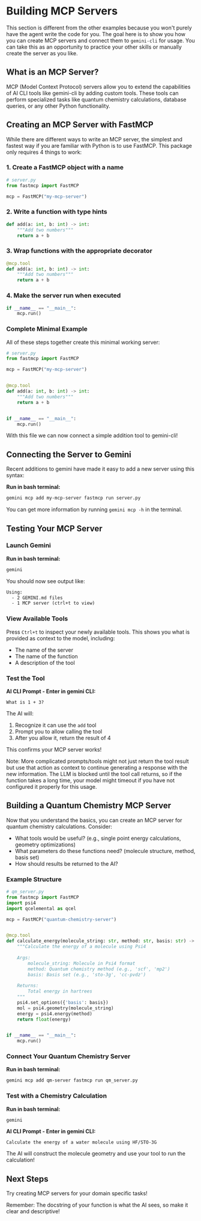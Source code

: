 # Building MCP Servers

This section is different from the other examples because you won't purely have the agent write the code for you. The goal here is to show you how you can create MCP servers and connect them to `gemini-cli` for usage. You can take this as an opportunity to practice your other skills or manually create the server as you like.

## What is an MCP Server?

MCP (Model Context Protocol) servers allow you to extend the capabilities of AI CLI tools like gemini-cli by adding custom tools. These tools can perform specialized tasks like quantum chemistry calculations, database queries, or any other Python functionality.

## Creating an MCP Server with FastMCP

While there are different ways to write an MCP server, the simplest and fastest way if you are familiar with Python is to use FastMCP. This package only requires 4 things to work:

### 1. Create a FastMCP object with a name

```py
# server.py
from fastmcp import FastMCP

mcp = FastMCP("my-mcp-server")
```

### 2. Write a function with type hints

```py
def add(a: int, b: int) -> int:
    """Add two numbers"""
    return a + b
```

### 3. Wrap functions with the appropriate decorator

```py
@mcp.tool
def add(a: int, b: int) -> int:
    """Add two numbers"""
    return a + b
```

### 4. Make the server run when executed

```py
if __name__ == "__main__":
    mcp.run()
```

### Complete Minimal Example

All of these steps together create this minimal working server:

```py
# server.py
from fastmcp import FastMCP

mcp = FastMCP("my-mcp-server")


@mcp.tool
def add(a: int, b: int) -> int:
    """Add two numbers"""
    return a + b


if __name__ == "__main__":
    mcp.run()
```

With this file we can now connect a simple addition tool to gemini-cli!

## Connecting the Server to Gemini

Recent additions to gemini have made it easy to add a new server using this syntax:

**Run in bash terminal:**
```sh
gemini mcp add my-mcp-server fastmcp run server.py
```

You can get more information by running `gemini mcp -h` in the terminal.

## Testing Your MCP Server

### Launch Gemini

**Run in bash terminal:**
```bash
gemini
```

You should now see output like:
```txt
Using:
  - 2 GEMINI.md files
  - 1 MCP server (ctrl+t to view)
```

### View Available Tools

Press `Ctrl+t` to inspect your newly available tools. This shows you what is provided as context to the model, including:
- The name of the server
- The name of the function
- A description of the tool

### Test the Tool

**AI CLI Prompt - Enter in gemini CLI:**
```
What is 1 + 3?
```

The AI will:
1. Recognize it can use the `add` tool
2. Prompt you to allow calling the tool
3. After you allow it, return the result of 4

This confirms your MCP server works! 

Note: More complicated prompts/tools might not just return the tool result but use that action as context to continue generating a response with the new information. The LLM is blocked until the tool call returns, so if the function takes a long time, your model might timeout if you have not configured it properly for this usage.

## Building a Quantum Chemistry MCP Server

Now that you understand the basics, you can create an MCP server for quantum chemistry calculations. Consider:
- What tools would be useful? (e.g., single point energy calculations, geometry optimizations)
- What parameters do these functions need? (molecule structure, method, basis set)
- How should results be returned to the AI?

### Example Structure

```py
# qm_server.py
from fastmcp import FastMCP
import psi4
import qcelemental as qcel

mcp = FastMCP("quantum-chemistry-server")


@mcp.tool
def calculate_energy(molecule_string: str, method: str, basis: str) -> float:
    """Calculate the energy of a molecule using Psi4
    
    Args:
        molecule_string: Molecule in Psi4 format
        method: Quantum chemistry method (e.g., 'scf', 'mp2')
        basis: Basis set (e.g., 'sto-3g', 'cc-pvdz')
    
    Returns:
        Total energy in hartrees
    """
    psi4.set_options({'basis': basis})
    mol = psi4.geometry(molecule_string)
    energy = psi4.energy(method)
    return float(energy)


if __name__ == "__main__":
    mcp.run()
```

### Connect Your Quantum Chemistry Server

**Run in bash terminal:**
```sh
gemini mcp add qm-server fastmcp run qm_server.py
```

### Test with a Chemistry Calculation

**Run in bash terminal:**
```bash
gemini
```

**AI CLI Prompt - Enter in gemini CLI:**
```
Calculate the energy of a water molecule using HF/STO-3G
```

The AI will construct the molecule geometry and use your tool to run the calculation!

## Next Steps

Try creating MCP servers for your domain specific tasks!

Remember: The docstring of your function is what the AI sees, so make it clear and descriptive!
